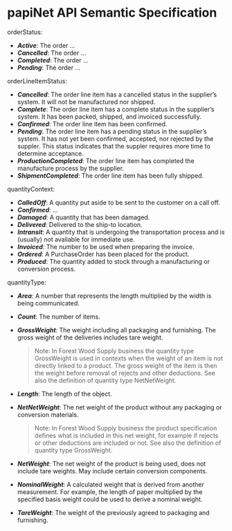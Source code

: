 # papiNet API Semantic Specification

orderStatus:

* _**Active**_: The order ...
* _**Cancelled**_: The order ...
* _**Completed**_: The order ...
* _**Pending**_: The order ...

orderLineItemStatus:

* _**Cancelled**_: The order line item has a cancelled status in the supplier’s system. It will not be manufactured nor shipped.
* _**Complete**_: The  order line item has a complete status in the supplier’s system. It has been packed, shipped, and invoiced successfully.
* _**Confirmed**_: The order line item has been confirmed.
* _**Pending**_: The order line item has a pending status in the supplier’s system. It has not yet been confirmed, accepted, nor rejected by the suppler. This status indicates that the suppler requires more time to determine acceptance.
* _**ProductionCompleted**_: The order line item has completed the manufacture process by the supplier.
* _**ShipmentCompleted**_: The order line item has been fully shipped.

quantityContext:

* _**CalledOff**_: A quantity put aside to be sent to the customer on a call off.
* _**Confirmed**_: ...
* _**Damaged**_: A quantity that has been damaged.
* _**Delivered**_: Delivered to the ship-to location.
* _**Intransit**_: A quantity that is undergoing the transportation process and is (usually) not available for immediate use.
* _**Invoiced**_: The number to be used when preparing the invoice.
* _**Ordered**_: A PurchaseOrder has been placed for the product.
* _**Produced**_: The quantity added to stock through a manufacturing or conversion process.

quantityType:

* _**Area**_: A number that represents the length multiplied by the width is being communicated.
* _**Count**_: The number of items.
* _**GrossWeight**_: The weight including all packaging and furnishing. The gross weight of the deliveries includes tare weight.

  > Note: In Forest Wood Supply business the quantity type GrossWeight is used in contexts when the weight of an item is not directly linked to a product. The gross weight of the item is then the weight before removal of rejects and other deductions. See also the definition of quantity type NetNetWeight.

* _**Length**_: The length of the object.
* _**NetNetWeight**_: The net weight of the product without any packaging or conversion materials.

  > Note: In Forest Wood Supply business the product specification defines what is included in this net weight, for example if rejects or other deductions are included or not. See also the definition of quantity type GrossWeight.

* _**NetWeight**_: The net weight of the product is being used, does not include tare weights. May include certain conversion components.

* _**NominalWeight**_: A calculated weight that is derived from another measurement. For example, the length of paper multiplied by the specified basis weight could be used to derive a nominal weight.
* _**TareWeight**_: The weight of the previously agreed to packaging and furnishing.
